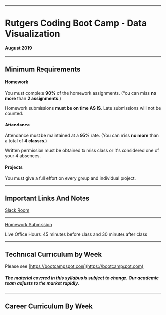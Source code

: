 -----------------------------------------
# Rutgers Coding Boot Camp - Data Visualization

#### August 2019


-----------------------------------------


## Minimum Requirements


#### Homework


You must complete **90%** of the homework assignments. (You can miss **no more** than **2 assignments**.)


Homework submissions **must be on time AS IS**. Late submissions will not be counted.


#### Attendance


Attendance must be maintained at a **95%** rate. (You can miss **no more** than a total of **4 classes**.)


Written permission must be obtained to miss class or it's considered one of your 4 absences.


#### Projects


You must give a full effort on every group and individual project.

-----------------------------------------


## Important Links And Notes


[Slack Room](https://rusomdatapt08-ekj1530.slack.com/)

-----------------------------------------


[Homework Submission](https://bootcampspot.com)


Live Office Hours: 45 minutes before class and 30 minutes after class


-----------------------------------------
## Technical Curriculum by Week

Please see [https://bootcampspot.com](https://bootcampspot.com)

##### The material covered in this syllabus is subject to change. Our academic team adjusts to the market rapidly.

-----------------------------------------
## Career Curriculum By Week


